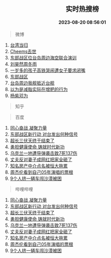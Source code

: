 <div align="center"><h2>实时热搜榜</h2><h4>2023-08-20 08:56:01</h4></div>

> 微博  

1. [台湾当归](https://s.weibo.com/weibo?q=%23%E5%8F%B0%E6%B9%BE%E5%BD%93%E5%BD%92%23&t=31&band_rank=1&Refer=top)<br />
2. [Cheems去世](https://s.weibo.com/weibo?q=%23Cheems%E5%8E%BB%E4%B8%96%23&t=31&band_rank=2&Refer=top)<br />
3. [东部战区位台岛周边海空联合演训](https://s.weibo.com/weibo?q=%23%E4%B8%9C%E9%83%A8%E6%88%98%E5%8C%BA%E4%BD%8D%E5%8F%B0%E5%B2%9B%E5%91%A8%E8%BE%B9%E6%B5%B7%E7%A9%BA%E8%81%94%E5%90%88%E6%BC%94%E8%AE%AD%23&t=31&band_rank=3&Refer=top)<br />
4. [刘昊然周冬雨](https://s.weibo.com/weibo?q=%E5%88%98%E6%98%8A%E7%84%B6%E5%91%A8%E5%86%AC%E9%9B%A8&t=31&band_rank=4&Refer=top)<br />
5. [一岁多的孩子高铁哭闹遭女子要求闭嘴](https://s.weibo.com/weibo?q=%23%E4%B8%80%E5%B2%81%E5%A4%9A%E7%9A%84%E5%AD%A9%E5%AD%90%E9%AB%98%E9%93%81%E5%93%AD%E9%97%B9%E9%81%AD%E5%A5%B3%E5%AD%90%E8%A6%81%E6%B1%82%E9%97%AD%E5%98%B4%23&t=31&band_rank=5&Refer=top)<br />
6. [东部战区](https://s.weibo.com/weibo?q=%23%E4%B8%9C%E9%83%A8%E6%88%98%E5%8C%BA%23&t=31&band_rank=6&Refer=top)<br />
7. [台岛周边我舰抵近台舰](https://s.weibo.com/weibo?q=%23%E5%8F%B0%E5%B2%9B%E5%91%A8%E8%BE%B9%E6%88%91%E8%88%B0%E6%8A%B5%E8%BF%91%E5%8F%B0%E8%88%B0%23&t=31&band_rank=7&Refer=top)<br />
8. [以为是减脂实际在增肥的行为](https://s.weibo.com/weibo?q=%23%E4%BB%A5%E4%B8%BA%E6%98%AF%E5%87%8F%E8%84%82%E5%AE%9E%E9%99%85%E5%9C%A8%E5%A2%9E%E8%82%A5%E7%9A%84%E8%A1%8C%E4%B8%BA%23&t=31&band_rank=8&Refer=top)<br />
9. [杨紫邓为](https://s.weibo.com/weibo?q=%E6%9D%A8%E7%B4%AB%E9%82%93%E4%B8%BA&t=31&band_rank=9&Refer=top)<br />

> 知乎  


> 百度  

1. [同心奋战 凝聚力量](https://www.baidu.com/s?wd=%E5%90%8C%E5%BF%83%E5%A5%8B%E6%88%98+%E5%87%9D%E8%81%9A%E5%8A%9B%E9%87%8F&sa=fyb_news&rsv_dl=fyb_news)<br />
2. [东部战区新行动 对台发出何种信号](https://www.baidu.com/s?wd=%E4%B8%9C%E9%83%A8%E6%88%98%E5%8C%BA%E6%96%B0%E8%A1%8C%E5%8A%A8+%E5%AF%B9%E5%8F%B0%E5%8F%91%E5%87%BA%E4%BD%95%E7%A7%8D%E4%BF%A1%E5%8F%B7&sa=fyb_news&rsv_dl=fyb_news)<br />
3. [超长三伏天终于结束了](https://www.baidu.com/s?wd=%E8%B6%85%E9%95%BF%E4%B8%89%E4%BC%8F%E5%A4%A9%E7%BB%88%E4%BA%8E%E7%BB%93%E6%9D%9F%E4%BA%86&sa=fyb_news&rsv_dl=fyb_news)<br />
4. [勇担健康使命 铸就时代新功](https://www.baidu.com/s?wd=%E5%8B%87%E6%8B%85%E5%81%A5%E5%BA%B7%E4%BD%BF%E5%91%BD+%E9%93%B8%E5%B0%B1%E6%97%B6%E4%BB%A3%E6%96%B0%E5%8A%9F&sa=fyb_news&rsv_dl=fyb_news)<br />
5. [乌克兰一地遭导弹袭击致7死137伤](https://www.baidu.com/s?wd=%E4%B9%8C%E5%85%8B%E5%85%B0%E4%B8%80%E5%9C%B0%E9%81%AD%E5%AF%BC%E5%BC%B9%E8%A2%AD%E5%87%BB%E8%87%B47%E6%AD%BB137%E4%BC%A4&sa=fyb_news&rsv_dl=fyb_news)<br />
6. [丈夫反对妻子成网红把家全砸了](https://www.baidu.com/s?wd=%E4%B8%88%E5%A4%AB%E5%8F%8D%E5%AF%B9%E5%A6%BB%E5%AD%90%E6%88%90%E7%BD%91%E7%BA%A2%E6%8A%8A%E5%AE%B6%E5%85%A8%E7%A0%B8%E4%BA%86&sa=fyb_news&rsv_dl=fyb_news)<br />
7. [知名房产中介点名被恒大拖累](https://www.baidu.com/s?wd=%E7%9F%A5%E5%90%8D%E6%88%BF%E4%BA%A7%E4%B8%AD%E4%BB%8B%E7%82%B9%E5%90%8D%E8%A2%AB%E6%81%92%E5%A4%A7%E6%8B%96%E7%B4%AF&sa=fyb_news&rsv_dl=fyb_news)<br />
8. [周杰伦看到自己05年演唱的票根](https://www.baidu.com/s?wd=%E5%91%A8%E6%9D%B0%E4%BC%A6%E7%9C%8B%E5%88%B0%E8%87%AA%E5%B7%B105%E5%B9%B4%E6%BC%94%E5%94%B1%E7%9A%84%E7%A5%A8%E6%A0%B9&sa=fyb_news&rsv_dl=fyb_news)<br />
9. [9个人挤一辆车闯沙漠被困](https://www.baidu.com/s?wd=9%E4%B8%AA%E4%BA%BA%E6%8C%A4%E4%B8%80%E8%BE%86%E8%BD%A6%E9%97%AF%E6%B2%99%E6%BC%A0%E8%A2%AB%E5%9B%B0&sa=fyb_news&rsv_dl=fyb_news)<br />

> 哔哩哔哩  

1. [同心奋战 凝聚力量](https://www.baidu.com/s?wd=%E5%90%8C%E5%BF%83%E5%A5%8B%E6%88%98+%E5%87%9D%E8%81%9A%E5%8A%9B%E9%87%8F&sa=fyb_news&rsv_dl=fyb_news)<br />
2. [东部战区新行动 对台发出何种信号](https://www.baidu.com/s?wd=%E4%B8%9C%E9%83%A8%E6%88%98%E5%8C%BA%E6%96%B0%E8%A1%8C%E5%8A%A8+%E5%AF%B9%E5%8F%B0%E5%8F%91%E5%87%BA%E4%BD%95%E7%A7%8D%E4%BF%A1%E5%8F%B7&sa=fyb_news&rsv_dl=fyb_news)<br />
3. [超长三伏天终于结束了](https://www.baidu.com/s?wd=%E8%B6%85%E9%95%BF%E4%B8%89%E4%BC%8F%E5%A4%A9%E7%BB%88%E4%BA%8E%E7%BB%93%E6%9D%9F%E4%BA%86&sa=fyb_news&rsv_dl=fyb_news)<br />
4. [勇担健康使命 铸就时代新功](https://www.baidu.com/s?wd=%E5%8B%87%E6%8B%85%E5%81%A5%E5%BA%B7%E4%BD%BF%E5%91%BD+%E9%93%B8%E5%B0%B1%E6%97%B6%E4%BB%A3%E6%96%B0%E5%8A%9F&sa=fyb_news&rsv_dl=fyb_news)<br />
5. [乌克兰一地遭导弹袭击致7死137伤](https://www.baidu.com/s?wd=%E4%B9%8C%E5%85%8B%E5%85%B0%E4%B8%80%E5%9C%B0%E9%81%AD%E5%AF%BC%E5%BC%B9%E8%A2%AD%E5%87%BB%E8%87%B47%E6%AD%BB137%E4%BC%A4&sa=fyb_news&rsv_dl=fyb_news)<br />
6. [丈夫反对妻子成网红把家全砸了](https://www.baidu.com/s?wd=%E4%B8%88%E5%A4%AB%E5%8F%8D%E5%AF%B9%E5%A6%BB%E5%AD%90%E6%88%90%E7%BD%91%E7%BA%A2%E6%8A%8A%E5%AE%B6%E5%85%A8%E7%A0%B8%E4%BA%86&sa=fyb_news&rsv_dl=fyb_news)<br />
7. [知名房产中介点名被恒大拖累](https://www.baidu.com/s?wd=%E7%9F%A5%E5%90%8D%E6%88%BF%E4%BA%A7%E4%B8%AD%E4%BB%8B%E7%82%B9%E5%90%8D%E8%A2%AB%E6%81%92%E5%A4%A7%E6%8B%96%E7%B4%AF&sa=fyb_news&rsv_dl=fyb_news)<br />
8. [周杰伦看到自己05年演唱的票根](https://www.baidu.com/s?wd=%E5%91%A8%E6%9D%B0%E4%BC%A6%E7%9C%8B%E5%88%B0%E8%87%AA%E5%B7%B105%E5%B9%B4%E6%BC%94%E5%94%B1%E7%9A%84%E7%A5%A8%E6%A0%B9&sa=fyb_news&rsv_dl=fyb_news)<br />
9. [9个人挤一辆车闯沙漠被困](https://www.baidu.com/s?wd=9%E4%B8%AA%E4%BA%BA%E6%8C%A4%E4%B8%80%E8%BE%86%E8%BD%A6%E9%97%AF%E6%B2%99%E6%BC%A0%E8%A2%AB%E5%9B%B0&sa=fyb_news&rsv_dl=fyb_news)<br />
